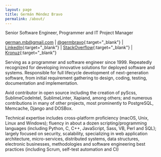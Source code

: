 ```yaml
---
layout: page
title: Germán Méndez Bravo
permalink: /about/
---
```


Senior Software Engineer, Programmer and IT Project Manager

[<i class="fa fa-envelope"></i> german.mb@gmail.com](mailto:german.mb@gmail.com) |
[<i class="fa fa-twitter"></i> @germbravo](https://twitter.com/germbravo){:target="_blank"} |
[<i class="fa fa-linkedin"></i> LinkedIn](https://www.linkedin.com/in/kronuz/){:target="_blank"} |
[<i class="fa fa-stack-overflow"></i> StackOverflow](https://stackoverflow.com/users/167522/kronuz){:target="_blank"} |
[<i class="fa fa-github"></i> Kronuz](https://github.com/Kronuz){:target="_blank"}


Serving as a programmer and software engineer since 1999. Repeatedly recognized for developing innovative solutions for deployed software and systems. Responsible for full lifecycle development of next-generation software, from initial requirement gathering to design, coding, testing, documentation and implementation.

Avid contributor in open source including the creation of pyScss, SublimeCodeIntel, SublimeLinter, Xapiand, among others; and numerous contributions in many of other projects, most prominently to PostgreSQL, Memcache, Django and DOSBox.

Technical expertise includes cross-platform proficiency (macOS, Unix, Linux and Windows); fluency in about a dozen scripting/programming languages (including Python, C, C++, JavaScript, Sass, VB, Perl and SQL); largely focused on security, scalability, specializing in web application architecture, micro-services, distributed systems, data structures, electronic businesses, methodologies and software engineering best practices (including Scrum, self-test automation and CI)
